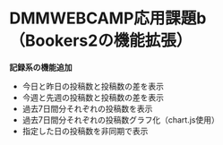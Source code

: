 # DMMWEBCAMP応用課題b（Bookers2の機能拡張）

**記録系の機能追加**
* 今日と昨日の投稿数と投稿数の差を表示
* 今週と先週の投稿数と投稿数の差を表示
* 過去7日間分それぞれの投稿数を表示
* 過去7日間分それぞれの投稿数グラフ化（chart.js使用）
* 指定した日の投稿数を非同期で表示
